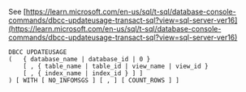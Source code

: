 See [https://learn.microsoft.com/en-us/sql/t-sql/database-console-commands/dbcc-updateusage-transact-sql?view=sql-server-ver16](https://learn.microsoft.com/en-us/sql/t-sql/database-console-commands/dbcc-updateusage-transact-sql?view=sql-server-ver16)
```
DBCC UPDATEUSAGE
(   { database_name | database_id | 0 }
    [ , { table_name | table_id | view_name | view_id }
    [ , { index_name | index_id } ] ]
) [ WITH [ NO_INFOMSGS ] [ , ] [ COUNT_ROWS ] ]
```
